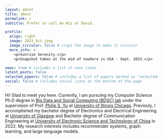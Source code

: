 ```yaml
---
layout: about
title: about
permalink: /
subtitle: Prefer to call me Wiz or David. 

profile:
  align: right
  image: 2023_Oct.jpeg
  image_circular: false # crops the image to make it circular
  more_info: >
    <p>Sunrise Serenity.</p>
    <p>Snapshot taken at the mid of nowhere in USA - Sept. 2023.</p>

news: true # includes a list of news items
latest_posts: false
selected_papers: false # includes a list of papers marked as "selected={true}"
social: false # includes social icons at the bottom of the page
---
```


Hi! Glad to meet you here. Currently, I am pursuing my Computer Science Ph.D degree in [Big Data and Social Computing (BDSC) lab](https://bdsc-uic.github.io/people.html) under the supervision of Prof. [Philip S. Yu](https://scholar.google.com/citations?user=D0lL1r0AAAAJ) at [University of Illinois Chicago](https://www.uic.edu/). Previouly, I accomplished my bachelor degree of Electronics and Electrical Engineering at [University of Glasgow](https://www.gla.ac.uk/) and Bachelor degree of Communication Engineering at [University of Electronic Science and Technology of China](https://en.uestc.edu.cn/) in 2022. My research interests includes recommender systems, graph learning, and large language models.
